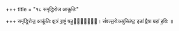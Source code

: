 +++
title = "१८ समृद्धिरोज आकूतिः"

+++
समृ॑द्धि॒रोज॒ आकू॑तिः क्ष॒त्रं रा॒ष्ट्रं षडु॒र्व्यः᳡। सं॑वत्स॒रोऽध्युच्छि॑ष्ट॒ इडा॑ प्रै॒षा ग्रहा॑ ह॒विः ॥